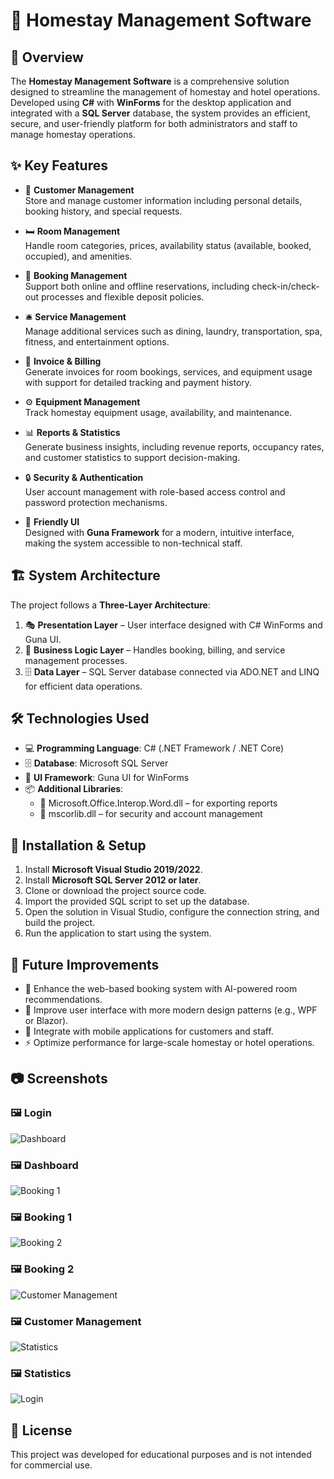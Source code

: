 # 🏨 Homestay Management Software

## 📖 Overview

The **Homestay Management Software** is a comprehensive solution designed to streamline the management of homestay and hotel operations. Developed using **C#** with **WinForms** for the desktop application and integrated with a **SQL Server** database, the system provides an efficient, secure, and user-friendly platform for both administrators and staff to manage homestay operations.

## ✨ Key Features

- 👥 **Customer Management**  
  Store and manage customer information including personal details, booking history, and special requests.

- 🛏️ **Room Management**  
  Handle room categories, prices, availability status (available, booked, occupied), and amenities.

- 📅 **Booking Management**  
  Support both online and offline reservations, including check-in/check-out processes and flexible deposit policies.

- 🛎️ **Service Management**  
  Manage additional services such as dining, laundry, transportation, spa, fitness, and entertainment options.

- 🧾 **Invoice & Billing**  
  Generate invoices for room bookings, services, and equipment usage with support for detailed tracking and payment history.

- ⚙️ **Equipment Management**  
  Track homestay equipment usage, availability, and maintenance.

- 📊 **Reports & Statistics**  
  Generate business insights, including revenue reports, occupancy rates, and customer statistics to support decision-making.

- 🔒 **Security & Authentication**  
  User account management with role-based access control and password protection mechanisms.

- 🎨 **Friendly UI**  
  Designed with **Guna Framework** for a modern, intuitive interface, making the system accessible to non-technical staff.

## 🏗️ System Architecture

The project follows a **Three-Layer Architecture**:

1. 🎭 **Presentation Layer** – User interface designed with C# WinForms and Guna UI.
2. 🧠 **Business Logic Layer** – Handles booking, billing, and service management processes.
3. 🗄️ **Data Layer** – SQL Server database connected via ADO.NET and LINQ for efficient data operations.

## 🛠️ Technologies Used

- 💻 **Programming Language**: C# (.NET Framework / .NET Core)
- 🗄️ **Database**: Microsoft SQL Server
- 🎨 **UI Framework**: Guna UI for WinForms
- 📦 **Additional Libraries**:
  - 📑 Microsoft.Office.Interop.Word.dll – for exporting reports
  - 🔐 mscorlib.dll – for security and account management

## 🚀 Installation & Setup

1. Install **Microsoft Visual Studio 2019/2022**.
2. Install **Microsoft SQL Server 2012 or later**.
3. Clone or download the project source code.
4. Import the provided SQL script to set up the database.
5. Open the solution in Visual Studio, configure the connection string, and build the project.
6. Run the application to start using the system.

## 🔮 Future Improvements

- 🤖 Enhance the web-based booking system with AI-powered room recommendations.
- 🎨 Improve user interface with more modern design patterns (e.g., WPF or Blazor).
- 📱 Integrate with mobile applications for customers and staff.
- ⚡ Optimize performance for large-scale homestay or hotel operations.

## 📷 Screenshots

### 🖼️ Login

![Dashboard](https://drive.google.com/uc?export=view&id=1GUl2gw0sM6QQtJw6pVV22MwSuh4FjynP)

### 🖼️ Dashboard

![Booking 1](https://drive.google.com/uc?export=view&id=1VihsJLAikqOkvx3VDnfYUJowZ6O9Dpuf)

### 🖼️ Booking 1

![Booking 2](https://drive.google.com/uc?export=view&id=1dBWZsoecieQNa1W3JLr3HmDbo7EcnwZu)

### 🖼️ Booking 2

![Customer Management](https://drive.google.com/uc?export=view&id=1ooVObi7eBV3YPLwVnINmle0M55BDmD3w)

### 🖼️ Customer Management

![Statistics](https://drive.google.com/uc?export=view&id=1wTkScLs20LKpHxri2GUxzWSjji-LoK_F)

### 🖼️ Statistics

![Login](https://drive.google.com/uc?export=view&id=14VFy8Lg4W8D0928ZM8gj9HoyyO_T8lhT)

## 📜 License

This project was developed for educational purposes and is not intended for commercial use.
